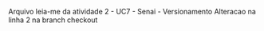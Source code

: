 Arquivo leia-me da atividade 2 -  UC7 - Senai - Versionamento
Alteracao na linha 2 na branch checkout
